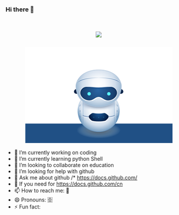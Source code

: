 ### Hi there 👋

<!--
**Velg03961485/Velg03961485** is a ✨ _special_ ✨ repository because its `README.md` (this file) appears on your GitHub profile.

Here are some ideas to get you started:

- 🔭 I’m currently working on ...
- 🌱 I’m currently learning ...
- 👯 I’m looking to collaborate on ...
- 🤔 I’m looking for help with ...
- 💬 Ask me about ...
- 📫 How to reach me: ...
- 😄 Pronouns: ...
- ⚡ Fun fact: ...
-->

<h1 align="center">
  <a href="https://git.io/typing-svg">
    <img src="https://readme-typing-svg.herokuapp.com/?lines=Hello,+World!;My+name+is+Liu+DaXu.;Welcome+to+my+profile!&center=true&size=27">
  </a>
</h1>

<p align="center">
  <img src="https://github.com/Velg03961485/Velg03961485/blob/master/robot.svg">
</p>


- 🔭 I’m currently working on coding
- 🌱 I’m currently learning python Shell
- 👯 I’m looking to collaborate on education
- 🤔 I’m looking for help with github
- 💬 Ask me about github /* https://docs.github.com/ 
- 🔗 If you need for  https://docs.github.com/cn
- 📫 How to reach me: 📮
- 😄 Pronouns: 🈴️
- ⚡ Fun fact: 